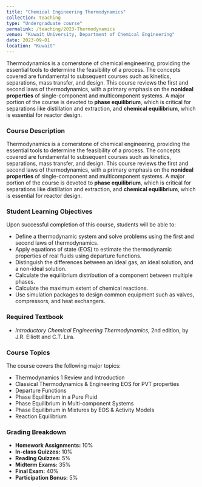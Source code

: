 ```yaml
---
title: "Chemical Engineering Thermodynamics"
collection: teaching
type: "Undergraduate course"
permalink: /teaching/2023-Thermodynamics
venue: "Kuwait University, Department of Chemical Engineering"
date: 2023-09-01
location: "Kuwait"
---
```


Thermodynamics is a cornerstone of chemical engineering, providing the essential tools to determine the feasibility of a process. The concepts covered are fundamental to subsequent courses such as kinetics, separations, mass transfer, and design. This course reviews the first and second laws of thermodynamics, with a primary emphasis on the **nonideal properties** of single-component and multicomponent systems. A major portion of the course is devoted to **phase equilibrium**, which is critical for separations like distillation and extraction, and **chemical equilibrium**, which is essential for reactor design.


### Course Description
Thermodynamics is a cornerstone of chemical engineering, providing the essential tools to determine the feasibility of a process. The concepts covered are fundamental to subsequent courses such as kinetics, separations, mass transfer, and design. This course reviews the first and second laws of thermodynamics, with a primary emphasis on the **nonideal properties** of single-component and multicomponent systems. A major portion of the course is devoted to **phase equilibrium**, which is critical for separations like distillation and extraction, and **chemical equilibrium**, which is essential for reactor design.

### Student Learning Objectives
Upon successful completion of this course, students will be able to:
*  Define a thermodynamic system and solve problems using the first and second laws of thermodynamics.
*  Apply equations of state (EOS) to estimate the thermodynamic properties of real fluids using departure functions.
*  Distinguish the differences between an ideal gas, an ideal solution, and a non-ideal solution.
*  Calculate the equilibrium distribution of a component between multiple phases.
*  Calculate the maximum extent of chemical reactions.
*  Use simulation packages to design common equipment such as valves, compressors, and heat exchangers.

### Required Textbook
* *Introductory Chemical Engineering Thermodynamics*, 2nd edition, by J.R. Elliott and C.T.  Lira.

### Course Topics
 The course covers the following major topics:
* Thermodynamics 1 Review and Introduction
* Classical Thermodynamics & Engineering EOS for PVT properties
* Departure Functions
* Phase Equilibrium in a Pure Fluid
* Phase Equilibrium in Multi-component Systems
* Phase Equilibrium in Mixtures by EOS & Activity Models
* Reaction Equilibrium

### Grading Breakdown
*  **Homework Assignments:** 10%
*  **In-class Quizzes:** 10% 
*  **Reading Quizzes:** 5% 
*  **Midterm Exams:** 35% 
*  **Final Exam:** 40% 
*  **Participation Bonus:** 5% 